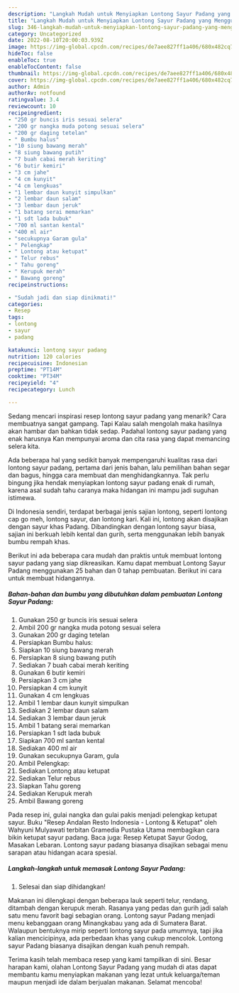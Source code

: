 ```yaml
---
description: "Langkah Mudah untuk Menyiapkan Lontong Sayur Padang yang Menggugah Selera, Buat Buka Puasa}"
title: "Langkah Mudah untuk Menyiapkan Lontong Sayur Padang yang Menggugah Selera, Buat Buka Puasa}"
slug: 346-langkah-mudah-untuk-menyiapkan-lontong-sayur-padang-yang-menggugah-selera-buat-buka-puasa
category: Uncategorized
date: 2022-08-10T20:00:03.939Z
image: https://img-global.cpcdn.com/recipes/de7aee827ff1a406/680x482cq70/lontong-sayur-padang-foto-resep-utama.jpg
hideToc: false
enableToc: true
enableTocContent: false
thumbnail: https://img-global.cpcdn.com/recipes/de7aee827ff1a406/680x482cq70/lontong-sayur-padang-foto-resep-utama.jpg
cover: https://img-global.cpcdn.com/recipes/de7aee827ff1a406/680x482cq70/lontong-sayur-padang-foto-resep-utama.jpg
author: Admin
authorAv: notfound
ratingvalue: 3.4
reviewcount: 10
recipeingredient:
- "250 gr buncis iris sesuai selera"
- "200 gr nangka muda potong sesuai selera"
- "200 gr daging tetelan"
- " Bumbu halus"
- "10 siung bawang merah"
- "8 siung bawang putih"
- "7 buah cabai merah keriting"
- "6 butir kemiri"
- "3 cm jahe"
- "4 cm kunyit"
- "4 cm lengkuas"
- "1 lembar daun kunyit simpulkan"
- "2 lembar daun salam"
- "3 lembar daun jeruk"
- "1 batang serai memarkan"
- "1 sdt lada bubuk"
- "700 ml santan kental"
- "400 ml air"
- "secukupnya Garam gula"
- " Pelengkap"
- " Lontong atau ketupat"
- " Telur rebus"
- " Tahu goreng"
- " Kerupuk merah"
- " Bawang goreng"
recipeinstructions:

- "Sudah jadi dan siap dinikmati!"
categories:
- Resep
tags:
- lontong
- sayur
- padang

katakunci: lontong sayur padang 
nutrition: 120 calories
recipecuisine: Indonesian
preptime: "PT14M"
cooktime: "PT34M"
recipeyield: "4"
recipecategory: Lunch

---
```



Sedang mencari inspirasi resep lontong sayur padang yang menarik? Cara membuatnya sangat gampang. Tapi Kalau salah mengolah maka hasilnya akan hambar dan bahkan tidak sedap. Padahal lontong sayur padang yang enak harusnya Kan mempunyai aroma dan cita rasa yang dapat memancing selera kita.


Ada beberapa hal yang sedikit banyak mempengaruhi kualitas rasa dari lontong sayur padang, pertama dari jenis bahan, lalu pemilihan bahan segar dan bagus, hingga cara membuat dan menghidangkannya. Tak perlu bingung jika hendak menyiapkan lontong sayur padang enak di rumah, karena asal sudah tahu caranya maka hidangan ini mampu jadi suguhan istimewa.

Di Indonesia sendiri, terdapat berbagai jenis sajian lontong, seperti lontong cap go meh, lontong sayur, dan lontong kari. Kali ini, lontong akan disajikan dengan sayur khas Padang. Dibandingkan dengan lontong sayur biasa, sajian ini berkuah lebih kental dan gurih, serta menggunakan lebih banyak bumbu rempah khas.


Berikut ini ada beberapa cara mudah dan praktis untuk membuat lontong sayur padang yang siap dikreasikan. Kamu dapat membuat Lontong Sayur Padang menggunakan 25 bahan dan 0 tahap pembuatan. Berikut ini cara untuk membuat hidangannya.

<!--inarticleads1-->

##### Bahan-bahan dan bumbu yang dibutuhkan dalam pembuatan Lontong Sayur Padang:

1. Gunakan 250 gr buncis iris sesuai selera
1. Ambil 200 gr nangka muda potong sesuai selera
1. Gunakan 200 gr daging tetelan
1. Persiapkan  Bumbu halus:
1. Siapkan 10 siung bawang merah
1. Persiapkan 8 siung bawang putih
1. Sediakan 7 buah cabai merah keriting
1. Gunakan 6 butir kemiri
1. Persiapkan 3 cm jahe
1. Persiapkan 4 cm kunyit
1. Gunakan 4 cm lengkuas
1. Ambil 1 lembar daun kunyit simpulkan
1. Sediakan 2 lembar daun salam
1. Sediakan 3 lembar daun jeruk
1. Ambil 1 batang serai memarkan
1. Persiapkan 1 sdt lada bubuk
1. Siapkan 700 ml santan kental
1. Sediakan 400 ml air
1. Gunakan secukupnya Garam, gula
1. Ambil  Pelengkap:
1. Sediakan  Lontong atau ketupat
1. Sediakan  Telur rebus
1. Siapkan  Tahu goreng
1. Sediakan  Kerupuk merah
1. Ambil  Bawang goreng


Pada resep ini, gulai nangka dan gulai pakis menjadi pelengkap ketupat sayur. Buku &#34;Resep Andalan Resto Indonesia - Lontong &amp; Ketupat&#34; oleh Wahyuni Mulyawati terbitan Gramedia Pustaka Utama membagikan cara bikin ketupat sayur padang. Baca juga: Resep Ketupat Sayur Godog, Masakan Lebaran. Lontong sayur padang biasanya disajikan sebagai menu sarapan atau hidangan acara spesial. 

<!--inarticleads2-->

##### Langkah-langkah untuk memasak Lontong Sayur Padang:


1. Selesai dan siap dihidangkan!

Makanan ini dilengkapi dengan beberapa lauk seperti telur, rendang, ditambah dengan kerupuk merah. Rasanya yang pedas dan gurih jadi salah satu menu favorit bagi sebagian orang. Lontong sayur Padang menjadi menu kebanggaan orang Minangkabau yang ada di Sumatera Barat. Walaupun bentuknya mirip seperti lontong sayur pada umumnya, tapi jika kalian mencicipinya, ada perbedaan khas yang cukup mencolok. Lontong sayur Padang biasanya disajikan dengan kuah penuh rempah. 

Terima kasih telah membaca resep yang kami tampilkan di sini. Besar harapan kami, olahan Lontong Sayur Padang yang mudah di atas dapat membantu kamu menyiapkan makanan yang lezat untuk keluarga/teman maupun menjadi ide dalam berjualan makanan. Selamat mencoba!
